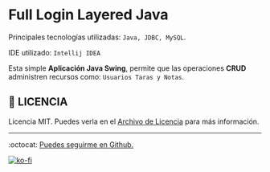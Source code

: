 # Full Login Layered Java

Principales tecnologías utilizadas: `Java, JDBC, MySQL`.

IDE utilizado: `Intellij IDEA`

Esta simple **Aplicación Java Swing**, permite que las operaciones **CRUD** administren recursos como: `Usuarios Taras y Notas`.

## :page_facing_up: LICENCIA

Licencia MIT. Puedes verla en el [Archivo de Licencia](https://github.com/FernandoCalmet/FullLoginLayered-Java/blob/master/LICENSE) para más información.

---

:octocat: [Puedes seguirme en Github.](https://github.com/FernandoCalmet)

[![ko-fi](https://www.ko-fi.com/img/githubbutton_sm.svg)](https://ko-fi.com/T6T41JKMI)
